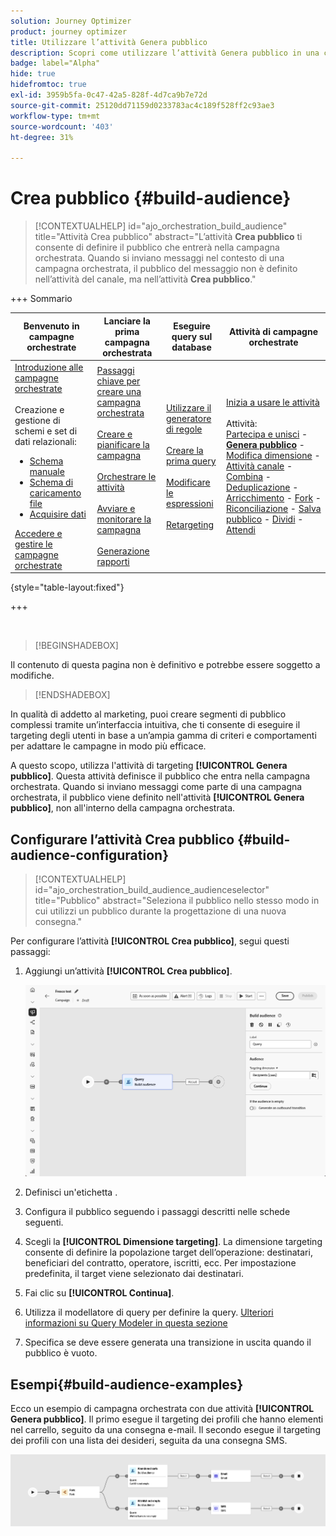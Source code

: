 ```yaml
---
solution: Journey Optimizer
product: journey optimizer
title: Utilizzare l’attività Genera pubblico
description: Scopri come utilizzare l’attività Genera pubblico in una campagna orchestrata
badge: label="Alpha"
hide: true
hidefromtoc: true
exl-id: 3959b5fa-0c47-42a5-828f-4d7ca9b7e72d
source-git-commit: 25120dd71159d0233783ac4c189f528ff2c93ae3
workflow-type: tm+mt
source-wordcount: '403'
ht-degree: 31%

---
```


# Crea pubblico {#build-audience}

>[!CONTEXTUALHELP]
>id="ajo_orchestration_build_audience"
>title="Attività Crea pubblico"
>abstract="L’attività **Crea pubblico** ti consente di definire il pubblico che entrerà nella campagna orchestrata. Quando si inviano messaggi nel contesto di una campagna orchestrata, il pubblico del messaggio non è definito nell’attività del canale, ma nell’attività **Crea pubblico**."

+++ Sommario

| Benvenuto in campagne orchestrate | Lanciare la prima campagna orchestrata | Eseguire query sul database | Attività di campagne orchestrate |
|---|---|---|---|
| [Introduzione alle campagne orchestrate](../gs-orchestrated-campaigns.md)<br/><br/>Creazione e gestione di schemi e set di dati relazionali:</br> <ul><li>[Schema manuale](../manual-schema.md)</li><li>[Schema di caricamento file](../file-upload-schema.md)</li><li>[Acquisire dati](../ingest-data.md)</li></ul>[Accedere e gestire le campagne orchestrate](../access-manage-orchestrated-campaigns.md) | [Passaggi chiave per creare una campagna orchestrata](../gs-campaign-creation.md)<br/><br/>[Creare e pianificare la campagna](../create-orchestrated-campaign.md)<br/><br/>[Orchestrare le attività](../orchestrate-activities.md)<br/><br/>[Avviare e monitorare la campagna](../start-monitor-campaigns.md)<br/><br/>[Generazione rapporti](../reporting-campaigns.md) | [Utilizzare il generatore di regole](../orchestrated-rule-builder.md)<br/><br/>[Creare la prima query](../build-query.md)<br/><br/>[Modificare le espressioni](../edit-expressions.md)<br/><br/>[Retargeting](../retarget.md) | [Inizia a usare le attività](about-activities.md)<br/><br/>Attività:<br/>[Partecipa e unisci](and-join.md) - <b>[Genera pubblico](build-audience.md)</b> - [Modifica dimensione](change-dimension.md) - [Attività canale](channels.md) - [Combina](combine.md) - [Deduplicazione](deduplication.md) - [Arricchimento](enrichment.md) - [Fork](fork.md) - [Riconciliazione](reconciliation.md) - [Salva pubblico](save-audience.md) - [Dividi](split.md) - [Attendi](wait.md) |

{style="table-layout:fixed"}

+++


<br/>

>[!BEGINSHADEBOX]

Il contenuto di questa pagina non è definitivo e potrebbe essere soggetto a modifiche.

>[!ENDSHADEBOX]

In qualità di addetto al marketing, puoi creare segmenti di pubblico complessi tramite un’interfaccia intuitiva, che ti consente di eseguire il targeting degli utenti in base a un’ampia gamma di criteri e comportamenti per adattare le campagne in modo più efficace.

A questo scopo, utilizza l&#39;attività di targeting **[!UICONTROL Genera pubblico]**. Questa attività definisce il pubblico che entra nella campagna orchestrata. Quando si inviano messaggi come parte di una campagna orchestrata, il pubblico viene definito nell&#39;attività **[!UICONTROL Genera pubblico]**, non all&#39;interno della campagna orchestrata.

## Configurare l’attività Crea pubblico {#build-audience-configuration}

>[!CONTEXTUALHELP]
>id="ajo_orchestration_build_audience_audienceselector"
>title="Pubblico"
>abstract="Seleziona il pubblico nello stesso modo in cui utilizzi un pubblico durante la progettazione di una nuova consegna."

Per configurare l’attività **[!UICONTROL Crea pubblico]**, segui questi passaggi:

1. Aggiungi un’attività **[!UICONTROL Crea pubblico]**.

   ![](../assets/build-audience.png)

1. Definisci un&#39;etichetta **&#x200B;**.

1. Configura il pubblico seguendo i passaggi descritti nelle schede seguenti.

1. Scegli la **[!UICONTROL Dimensione targeting]**. La dimensione targeting consente di definire la popolazione target dell’operazione: destinatari, beneficiari del contratto, operatore, iscritti, ecc. Per impostazione predefinita, il target viene selezionato dai destinatari.

1. Fai clic su **[!UICONTROL Continua]**.

1. Utilizza il modellatore di query per definire la query. [Ulteriori informazioni su Query Modeler in questa sezione](../orchestrated-rule-builder.md)

1. Specifica se deve essere generata una transizione in uscita quando il pubblico è vuoto.

## Esempi{#build-audience-examples}

Ecco un esempio di campagna orchestrata con due attività **[!UICONTROL Genera pubblico]**. Il primo esegue il targeting dei profili che hanno elementi nel carrello, seguito da una consegna e-mail. Il secondo esegue il targeting dei profili con una lista dei desideri, seguita da una consegna SMS.

![](../assets/build-audience-2.png)
